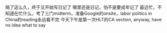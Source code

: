 隔了这么久，终于又开始写日记了
哪里还是日记，怕不是要成年记了
最近忙，不知道在忙什么，考了三门midterm，准备Google的onsite，labor politics in China的reading永远看不完
今天下午是第一次HLT的CA section, anyway, have no idea what to say
